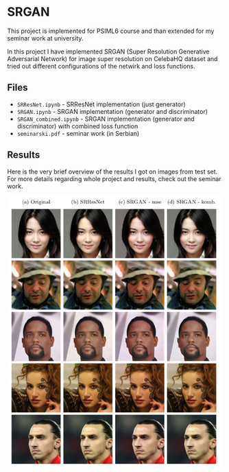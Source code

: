 # SRGAN

This project is implemented for PSIML6 course and than extended for my seminar work at university. 

In this project I have implemented SRGAN (Super Resolution Generative Adversarial Network) for image super resolution on CelebaHQ dataset and tried out different configurations of the netwirk and loss functions. 

## Files

- `SRResNet.ipynb` - SRResNet implementation (just generator)
- `SRGAN.ipynb` - SRGAN implementation (generator and discriminator)
- `SRGAN_combined.ipynb` - SRGAN implementation (generator and discriminator) with combined loss function 
- `seminarski.pdf` - seminar work (in Serbian)

## Results

Here is the very brief overview of the results I got on images from test set. For more details regarding whole project and results, check out the seminar work.

![Results](./result_images.png)
